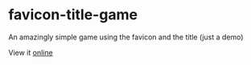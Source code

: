# favicon-title-game

An amazingly simple game using the favicon and the title (just a demo)

View it [online](https://donno2048.github.io/favicon-title-game/)
